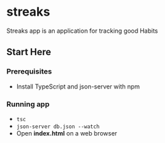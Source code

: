 # streaks
Streaks app is an application for tracking good Habits

## Start Here
### Prerequisites
- Install TypeScript and json-server with npm

### Running app
- `tsc`
- `json-server db.json --watch`
- Open **index.html** on a web browser